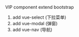 VIP component  extend bootstrap

1. add vue-select (下拉菜单)
2. add vue-modal (弹窗)
3. add vue-nav (导航)
